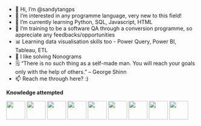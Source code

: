 - 👋 Hi, I’m @sandytangps
- 👀 I’m interested in any programme language, very new to this field!
- 🌱 I’m currently learning Python, SQL, Javascript, HTML
- 💞️ I’m training to be a software QA through a conversion programme, so appreciate any feedbacks/opportunities
- 📊 Learning data visualisation skills too - Power Query, Power BI, Tableau, ETL
- 🧩 I like solving Nonograms
- 🗒 “There is no such thing as a self-made man. You will reach your goals only with the help of others.” – George Shinn
- 📫 Reach me through here? :)

<strong>Knowledge attempted</strong><br>

<img src="https://cdn.jsdelivr.net/gh/devicons/devicon/icons/python/python-original.svg" width = "50" height = "50" /> 
<img src="https://cdn.jsdelivr.net/gh/devicons/devicon/icons/selenium/selenium-original.svg" width = "50" height = "50"/> 
<img src="https://cdn.jsdelivr.net/gh/devicons/devicon/icons/slack/slack-original.svg" width = "50" height = "50"/> 
<img src="https://cdn.jsdelivr.net/gh/devicons/devicon/icons/sqlite/sqlite-original.svg" width = "50" height = "50"/>
<img src="https://cdn.jsdelivr.net/gh/devicons/devicon/icons/vscode/vscode-original.svg" width = "50" height = "50"/>
<img src="https://cdn.jsdelivr.net/gh/devicons/devicon/icons/pytest/pytest-original.svg" width = "50" height = "50"/>
<img src="https://cdn.jsdelivr.net/gh/devicons/devicon/icons/jira/jira-original.svg" width = "50" height = "50"/>
<img src="https://cdn.jsdelivr.net/gh/devicons/devicon/icons/javascript/javascript-original.svg" width = "50" height = "50"/>
<img src="https://cdn.jsdelivr.net/gh/devicons/devicon/icons/android/android-original.svg" width = "50" height = "50"/>
          
            
          
<!---
sandytangps/sandytangps is a ✨ special ✨ repository because its `README.md` (this file) appears on your GitHub profile.
You can click the Preview link to take a look at your changes.
--->
